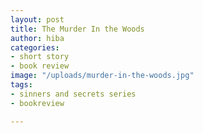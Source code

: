 ```yaml
---
layout: post
title: The Murder In the Woods
author: hiba
categories:
- short story
- book review
image: "/uploads/murder-in-the-woods.jpg"
tags:
- sinners and secrets series
- bookreview

---
```

